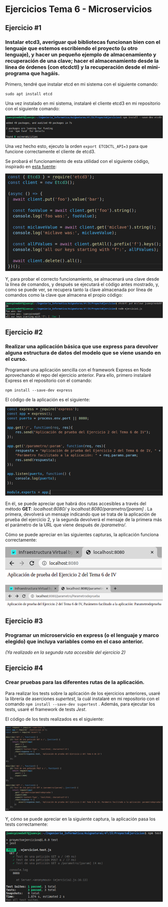 # Ejercicios Tema 6 - Microservicios

## Ejercicio #1
### Instalar etcd3, averiguar qué bibliotecas funcionan bien con el lenguaje que estemos escribiendo el proyecto (u otro lenguaje), y hacer un pequeño ejemplo de almacenamiento y recuperación de una clave; hacer el almacenamiento desde la línea de órdenes (con etcdctl) y la recuperación desde el mini-programa que hagáis.

Primero, tendré que instalar etcd en mi sistema con el siguiente comando:
~~~
sudo apt install etcd
~~~

Una vez instalado en mi sistema, instalaré el cliente etcd3 en mi repositorio con el siguiente comando:

![screenshot_T6_E1_1](capturas/screenshot_T6_E1_1.png)

Una vez hecho esto, ejecuto la orden `export ETCDCTL_API=3` para que funcione correctamente el cliente de etcd3.

Se probará el funcionamiento de esta utilidad con el siguiente código, inspirado en [esta fuente](https://www.npmjs.com/package/etcd3#quickstart):

![screenshot_T6_E1_3](capturas/screenshot_T6_E1_3.png)

Y, para probar el correcto funcionamiento, se almacenará una clave desde la línea de comandos, y después se ejecutará el código antes mostrado, y, como se puede ver, se recupera tanto la clave almacenada por línea de comandos como la clave que almacena el propio código:

![screenshot_T6_E1_2](capturas/screenshot_T6_E1_2.png)


## Ejercicio #2
### Realizar una aplicación básica que use express para devolver alguna estructura de datos del modelo que se viene usando en el curso.

Programaré una aplicación sencilla con el framework Express en Node aprovechando el repo del ejercicio anterior. Para ello, primero instalaré Express en el repositorio con el comando:
~~~
npm install --save-dev express
~~~

El código de la aplicación es el siguiente:

![screenshot_T6_E2_1](capturas/screenshot_T6_E2_1.png)

En él, se puede apreciar que habrá dos rutas accesibles a través del método **GET**: *localhost:8080/* y *localhost:8080/parametro/[param]* . La primera, devolverá un mensaje indicando que se trata de la aplicación de prueba del ejercicio 2, y la segunda devolverá el mensaje de la primera más el parámetro de la URL que viene después de */parametro/*.

Cómo se puede apreciar en las siguientes capturas, la aplicación funciona correctamente:

![screenshot_T6_E2_2](capturas/screenshot_T6_E2_2.png)

![screenshot_T6_E2_3](capturas/screenshot_T6_E2_3.png)


## Ejercicio #3
### Programar un microservicio en express (o el lenguaje y marco elegido) que incluya variables como en el caso anterior.

*(Ya realizado en la segunda ruta accesible del ejercicio 2)*


## Ejercicio #4
### Crear pruebas para las diferentes rutas de la aplicación.

Para realizar los tests sobre la aplicación de los ejercicios anteriores, usaré la librería de aserciones *supertest*, la cuál instalaré en mi repositorio con el comando `npm install --save-dev supertest` .
Además, para ejecutar los tests, usaré el framework de tests *Jest*.

El código de los tests realizados es el siguiente:

![screenshot_T6_E4_1](capturas/screenshot_T6_E4_1.png)

Y, cómo se puede apreciar en la siguiente captura, la aplicación pasa los tests correctamente:

![screenshot_T6_E4_2](capturas/screenshot_T6_E4_2.png)